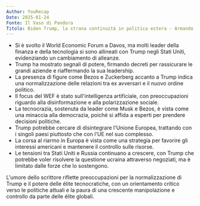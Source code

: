 ```yaml
---
Author: YouRecap
Date: 2025-01-24
Fonte: Il Vaso di Pandora
Titolo: Biden Trump, la strana continuità in politica estera - Armando Savini Franco Fracassi
---
```


- Si è svolto il World Economic Forum a Davos, ma molti leader della finanza e della tecnologia si sono allineati con Trump negli Stati Uniti, evidenziando un cambiamento di alleanze.
- Trump ha mostrato segnali di potere, firmando decreti per rassicurare le grandi aziende e riaffermando la sua leadership.
- La presenza di figure come Bezos e Zuckerberg accanto a Trump indica una normalizzazione delle relazioni tra ex avversari e il nuovo ordine politico.
- Il focus del WEF è stato sull'intelligenza artificiale, con preoccupazioni riguardo alla disinformazione e alla polarizzazione sociale.
- La tecnocrazia, sostenuta da leader come Musk e Bezos, è vista come una minaccia alla democrazia, poiché si affida a esperti per prendere decisioni politiche.
- Trump potrebbe cercare di disintegrare l'Unione Europea, trattando con i singoli paesi piuttosto che con l'UE nel suo complesso.
- La corsa al riarmo in Europa è vista come una strategia per favorire gli interessi americani e mantenere il controllo sulle risorse.
- Le tensioni tra Stati Uniti e Russia continuano a crescere, con Trump che potrebbe voler risolvere la questione ucraina attraverso negoziati, ma è limitato dalle forze che lo sostengono.

L'umore dello scrittore riflette preoccupazioni per la normalizzazione di Trump e il potere delle élite tecnocratiche, con un orientamento critico verso le politiche attuali e la paura di una crescente manipolazione e controllo da parte delle élite globali.

